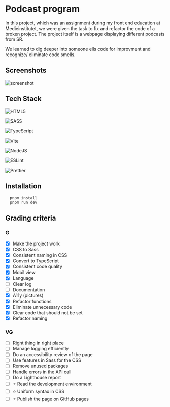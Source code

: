# Podcast program

In this project, which was an assignment during my front end education at Medieinstitutet, we were given the task to fix and refactor the code of a broken project. The project itself is a webpage displaying different podcasts from SR.

We learned to dig deeper into someone ells code for improvment and recognize/ eliminate code smells.

## Screenshots

![screenshot](https://github.com/user-attachments/assets/e9e55b12-658f-4971-9381-6a1d39be94b1)

## Tech Stack

![HTML5](https://img.shields.io/badge/html5-%23E34F26.svg?style=for-the-badge&logo=html5&logoColor=white)

![SASS](https://img.shields.io/badge/SASS-hotpink.svg?style=for-the-badge&logo=SASS&logoColor=white)

![TypeScript](https://img.shields.io/badge/typescript-%23007ACC.svg?style=for-the-badge&logo=typescript&logoColor=white)

![Vite](https://img.shields.io/badge/vite-%23646CFF.svg?style=for-the-badge&logo=vite&logoColor=white)

![NodeJS](https://img.shields.io/badge/node.js-6DA55F?style=for-the-badge&logo=node.js&logoColor=white)

![ESLint](https://img.shields.io/badge/ESLint-4B3263?style=for-the-badge&logo=eslint&logoColor=white)

![Prettier](https://img.shields.io/badge/prettier-%23F7B93E.svg?style=for-the-badge&logo=prettier&logoColor=black)

## Installation

```shell
  pnpm install
  pnpm run dev
```

## Grading criteria

### G

- [x] Make the project work
- [x] CSS to Sass
- [x] Consistent naming in CSS
- [x] Convert to TypeScript
- [x] Consistent code quality
- [x] Mobil view
- [x] Language
- [ ] Clear log
- [ ] Documentation
- [x] A11y (pictures)
- [x] Refactor functions
- [x] Eliminate unnecessary code
- [x] Clear code that should not be set
- [x] Refactor naming

### VG

- [ ] Right thing in right place
- [ ] Manage logging efficiently
- [ ] Do an accessibility review of the page
- [ ] Use features in Sass for the CSS
- [ ] Remove unused packages
- [ ] Handle errors in the API call
- [ ] Do a Lighthouse report
- [ ] ⭐ Read the development environment
- [ ] ⭐ Uniform syntax in CSS
- [ ] ⭐ Publish the page on GitHub pages
